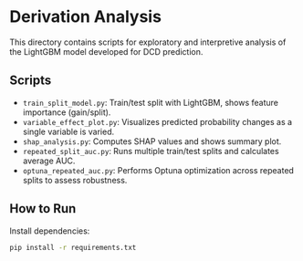 # Derivation Analysis

This directory contains scripts for exploratory and interpretive analysis of the LightGBM model developed for DCD prediction.

## Scripts

- `train_split_model.py`: Train/test split with LightGBM, shows feature importance (gain/split).
- `variable_effect_plot.py`: Visualizes predicted probability changes as a single variable is varied.
- `shap_analysis.py`: Computes SHAP values and shows summary plot.
- `repeated_split_auc.py`: Runs multiple train/test splits and calculates average AUC.
- `optuna_repeated_auc.py`: Performs Optuna optimization across repeated splits to assess robustness.

## How to Run

Install dependencies:
```bash
pip install -r requirements.txt

